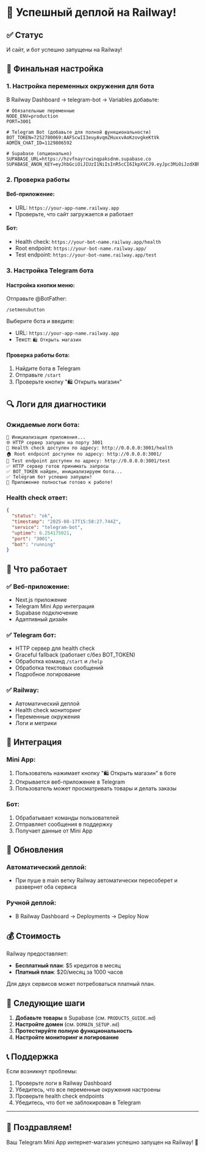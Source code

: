 # 🎉 Успешный деплой на Railway!

## ✅ Статус
И сайт, и бот успешно запущены на Railway!

## 🔧 Финальная настройка

### 1. Настройка переменных окружения для бота

В Railway Dashboard → telegram-bot → Variables добавьте:

```env
# Обязательные переменные
NODE_ENV=production
PORT=3001

# Telegram Bot (добавьте для полной функциональности)
BOT_TOKEN=7252780069:AAFScwII3euyAvqmZHuxxvAoKzovgkeKtVk
ADMIN_CHAT_ID=1129806592

# Supabase (опционально)
SUPABASE_URL=https://hzvfnayrcwinqpaksdnm.supabase.co
SUPABASE_ANON_KEY=eyJhbGciOiJIUzI1NiIsInR5cCI6IkpXVCJ9.eyJpc3MiOiJzdXBhYmFzZSIsInJlZiI6Imh6dmZuYXlyY3dpbnFwYWtzZG5tIiwicm9sZSI6ImFub24iLCJpYXQiOjE3NTU0NDA5MzYsImV4cCI6MjA3MTAxNjkzNn0.TrnsqlL1hx48t4VUeqg_vFgXvb2ZUbdrZb8Ult3zL7o
```

### 2. Проверка работы

#### Веб-приложение:
- URL: `https://your-app-name.railway.app`
- Проверьте, что сайт загружается и работает

#### Бот:
- Health check: `https://your-bot-name.railway.app/health`
- Root endpoint: `https://your-bot-name.railway.app/`
- Test endpoint: `https://your-bot-name.railway.app/test`

### 3. Настройка Telegram бота

#### Настройка кнопки меню:
Отправьте @BotFather:
```
/setmenubutton
```

Выберите бота и введите:
- URL: `https://your-app-name.railway.app`
- Текст: `🛍 Открыть магазин`

#### Проверка работы бота:
1. Найдите бота в Telegram
2. Отправьте `/start`
3. Проверьте кнопку "🛍 Открыть магазин"

## 🔍 Логи для диагностики

### Ожидаемые логи бота:
```
🚀 Инициализация приложения...
🌐 HTTP сервер запущен на порту 3001
🏥 Health check доступен по адресу: http://0.0.0.0:3001/health
🏠 Root endpoint доступен по адресу: http://0.0.0.0:3001/
🧪 Test endpoint доступен по адресу: http://0.0.0.0:3001/test
✅ HTTP сервер готов принимать запросы
✅ BOT_TOKEN найден, инициализируем бота...
✅ Telegram бот успешно запущен!
🎉 Приложение полностью готово к работе!
```

### Health check ответ:
```json
{
  "status": "ok",
  "timestamp": "2025-08-17T15:58:27.744Z",
  "service": "telegram-bot",
  "uptime": 6.254175021,
  "port": "3001",
  "bot": "running"
}
```

## 🚀 Что работает

### ✅ Веб-приложение:
- Next.js приложение
- Telegram Mini App интеграция
- Supabase подключение
- Адаптивный дизайн

### ✅ Telegram бот:
- HTTP сервер для health check
- Graceful fallback (работает с/без BOT_TOKEN)
- Обработка команд `/start` и `/help`
- Обработка текстовых сообщений
- Подробное логирование

### ✅ Railway:
- Автоматический деплой
- Health check мониторинг
- Переменные окружения
- Логи и метрики

## 📱 Интеграция

### Mini App:
1. Пользователь нажимает кнопку "🛍 Открыть магазин" в боте
2. Открывается веб-приложение в Telegram
3. Пользователь может просматривать товары и делать заказы

### Бот:
1. Обрабатывает команды пользователей
2. Отправляет сообщения в поддержку
3. Получает данные от Mini App

## 🔄 Обновления

### Автоматический деплой:
- При пуше в main ветку Railway автоматически пересоберет и развернет оба сервиса

### Ручной деплой:
- В Railway Dashboard → Deployments → Deploy Now

## 💰 Стоимость

Railway предоставляет:
- **Бесплатный план**: $5 кредитов в месяц
- **Платный план**: $20/месяц за 1000 часов

Для двух сервисов может потребоваться платный план.

## 🎯 Следующие шаги

1. **Добавьте товары** в Supabase (см. `PRODUCTS_GUIDE.md`)
2. **Настройте домен** (см. `DOMAIN_SETUP.md`)
3. **Протестируйте полную функциональность**
4. **Настройте мониторинг и логирование**

## 📞 Поддержка

Если возникнут проблемы:

1. Проверьте логи в Railway Dashboard
2. Убедитесь, что все переменные окружения настроены
3. Проверьте health check endpoints
4. Убедитесь, что бот не заблокирован в Telegram

---

## 🎉 Поздравляем!

Ваш Telegram Mini App интернет-магазин успешно запущен на Railway! 🚀 